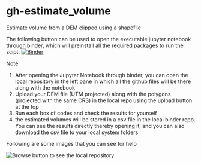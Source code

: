 # gh-estimate_volume
Estimate volume from a DEM clipped using a shapefile

The following button can be used to open the executable jupyter notebook through binder, which will preinstall all the required packages to run the scipt.
[![Binder](https://mybinder.org/badge_logo.svg)](https://mybinder.org/v2/gh/ramendra1990/gh-estimate_volume/main?labpath=estimate_vol_under_shapefile.ipynb)

Note:
1. After opening the Jupyter Notebook through binder, you can open the local repository in the left pane in which all the github files will be there along with the notebook
2. Upload your DEM file (UTM projected) along with the polygons (projected with the same CRS) in the local repo using the upload button at the top
3. Run each box of codes and check the results for yourself
4. the estimated volumes will be stored in a csv file in the local binder repo. You can see the results directly thereby opening it, and you can also download the csv file to your local system folders

Following are some images that you can see for help

![Browse button to see the local repository](https://github.com/ramendra1990/gh-estimate_volume/assets/16746585/8e4e89df-e8f6-4917-bb0e-6fd915b6016e)


